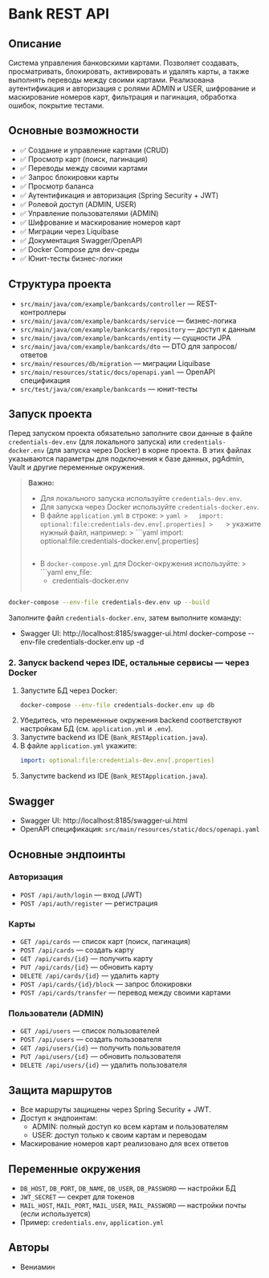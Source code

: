 # Bank REST API

## Описание
Система управления банковскими картами. Позволяет создавать, просматривать, блокировать, активировать и удалять карты, а также выполнять переводы между своими картами. Реализована аутентификация и авторизация с ролями ADMIN и USER, шифрование и маскирование номеров карт, фильтрация и пагинация, обработка ошибок, покрытие тестами.

## Основные возможности
- ✅ Создание и управление картами (CRUD)
- ✅ Просмотр карт (поиск, пагинация)
- ✅ Переводы между своими картами
- ✅ Запрос блокировки карты
- ✅ Просмотр баланса
- ✅ Аутентификация и авторизация (Spring Security + JWT)
- ✅ Ролевой доступ (ADMIN, USER)
- ✅ Управление пользователями (ADMIN)
- ✅ Шифрование и маскирование номеров карт
- ✅ Миграции через Liquibase
- ✅ Документация Swagger/OpenAPI
- ✅ Docker Compose для dev-среды
- ✅ Юнит-тесты бизнес-логики

## Структура проекта
- `src/main/java/com/example/bankcards/controller` — REST-контроллеры
- `src/main/java/com/example/bankcards/service` — бизнес-логика
- `src/main/java/com/example/bankcards/repository` — доступ к данным
- `src/main/java/com/example/bankcards/entity` — сущности JPA
- `src/main/java/com/example/bankcards/dto` — DTO для запросов/ответов
- `src/main/resources/db/migration` — миграции Liquibase
- `src/main/resources/static/docs/openapi.yaml` — OpenAPI спецификация
- `src/test/java/com/example/bankcards` — юнит-тесты

## Запуск проекта

Перед запуском проекта обязательно заполните свои данные в файле `credentials-dev.env` (для локального запуска) или `credentials-docker.env` (для запуска через Docker) в корне проекта. В этих файлах указываются параметры для подключения к базе данных, pgAdmin, Vault и другие переменные окружения.

> **Важно:**
> - Для локального запуска используйте `credentials-dev.env`.
> - Для запуска через Docker используйте `credentials-docker.env`.
> - В файле `application.yml` в строке:
    >   ```yaml
    >   import: optional:file:credentials-dev.env[.properties]
    >   ```
    >   укажите нужный файл, например:
    >   ```yaml
>   import: optional:file:credentials-docker.env[.properties]
>   ```
> - В `docker-compose.yml` для Docker-окружения используйте:
    >   ```yaml
>   env_file:
>     - credentials-docker.env
>   ```
```bash
docker-compose --env-file credentials-dev.env up --build
```
Заполните файл `credentials-docker.env`, затем выполните команду:
- Swagger UI: http://localhost:8185/swagger-ui.html
  docker-compose --env-file credentials-docker.env up -d

### 2. Запуск backend через IDE, остальные сервисы — через Docker
1. Запустите БД через Docker:
   ```bash
   docker-compose --env-file credentials-docker.env up db
   ```
2. Убедитесь, что переменные окружения backend соответствуют настройкам БД (см. `application.yml` и `.env`).
3. Запустите backend из IDE (`Bank_RESTApplication.java`).
4. В файле `application.yml` укажите:
   ```yaml
   import: optional:file:credentials-dev.env[.properties]
   ```
5. Запустите backend из IDE (`Bank_RESTApplication.java`).

## Swagger
- Swagger UI: http://localhost:8185/swagger-ui.html
- OpenAPI спецификация: `src/main/resources/static/docs/openapi.yaml`

## Основные эндпоинты
### Авторизация
- `POST /api/auth/login` — вход (JWT)
- `POST /api/auth/register` — регистрация

### Карты
- `GET /api/cards` — список карт (поиск, пагинация)
- `POST /api/cards` — создать карту
- `GET /api/cards/{id}` — получить карту
- `PUT /api/cards/{id}` — обновить карту
- `DELETE /api/cards/{id}` — удалить карту
- `POST /api/cards/{id}/block` — запрос блокировки
- `POST /api/cards/transfer` — перевод между своими картами

### Пользователи (ADMIN)
- `GET /api/users` — список пользователей
- `POST /api/users` — создать пользователя
- `GET /api/users/{id}` — получить пользователя
- `PUT /api/users/{id}` — обновить пользователя
- `DELETE /api/users/{id}` — удалить пользователя

## Защита маршрутов
- Все маршруты защищены через Spring Security + JWT.
- Доступ к эндпоинтам:
    - ADMIN: полный доступ ко всем картам и пользователям
    - USER: доступ только к своим картам и переводам
- Маскирование номеров карт реализовано для всех ответов

## Переменные окружения
- `DB_HOST`, `DB_PORT`, `DB_NAME`, `DB_USER`, `DB_PASSWORD` — настройки БД
- `JWT_SECRET` — секрет для токенов
- `MAIL_HOST`, `MAIL_PORT`, `MAIL_USER`, `MAIL_PASSWORD` — настройки почты (если используется)
- Пример: `credentials.env`, `application.yml`

## Авторы
- Вениамин
